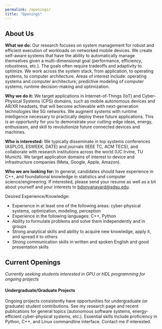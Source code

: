 ```yaml
---
permalink: /openings/
title: "Openings"
---
```


## About Us

**What we do:** Our research focuses on system management for robust and efficient execution of workloads on networked mobile devices. We create self-aware systems that have the ability to automatically manage themselves given a multi-dimensional goal (performance, efficiency, robustness, etc.). The goals often require tradeoffs and adaptivity to optimize. We work across the system stack, from application, to operating systems, to computer architecture. Areas of interest include: operating systems and computer architecture; predictive modeling of computer systems; runtime decision-making and optimization.

**Why we do it:** We target applications in Internet-of-Things (IoT) and Cyber-Physical Systems (CPS) domains, such as mobile autonomous devices and AR/XR headsets, that will become achievable with next-generation technologies like 5G networks. We augment systems with runtime intelligence necessary to practically deploy these future applications. This is an opportunity for you to demonstrate your cutting-edge ideas, energy, enthusiasm, and skill to revolutionize future connected devices and machines.

**Who is interested:** We typically disseminate in top systems conferences (ASPLOS, ESWEEK, DATE) and journals (IEEE TC, ACM TECS), and collaborate with research institutions across the world (UC Irvine, TU Munich). We target application domains of interest to device and infrastructure companies (Meta, Google, Apple, Amazon).

**Who we are looking for:** In general, candidates should have experience in C++, and foundational knowledge in statistics and computer science/engineering. If interested, please send your resume as well as a bit about yourself and your interests to bdonyanavard@sdsu.edu.

Desired Experience/Knowledge:
* Experience in at least one of the following areas: cyber-physical systems, optimization, modeling, perception
* Experience in the following languages: C++, Python
* Ability to formulate problems and solve them independently and in groups
* Strong analytical skills and ability to acquire new knowledge, apply it, and spread it to others
* Strong communication skills in written and spoken English and good presentation skills

## Current Openings
 *Currently seeking students interested in GPU or HDL programming for ongoing projects*

#### Undergraduate/Graduate Projects

Ongoing projects consistently have opportunities for undergraduate (or graduate) student contributions. See my research page and recent publications for general topics (autonomous software systems, energy-efficient cyber-physical systems, etc.). Essential skills include proficiency in Python, C++, and Linux commandline interface. Contact me if interested.

